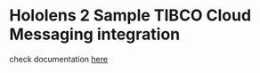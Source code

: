 # Hololens 2 Sample TIBCO Cloud Messaging integration

check documentation [here](https://tibcosoftware.github.io/Augmented-Reality/docs/samples/cloud-messaging-hololens2/) 

